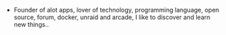 - Founder of alot apps, lover of technology, programming language, open source, forum, docker, unraid and arcade, I like to discover and learn new things..
  <br>


















































































































































































































































































































































































































































































































































































































































































































































































































































































































































































































































































































































































































































































































































































































































































































































































































































































































































































































































































































































































































































































































































































































































































































































































































































































































































































































































































































































































































































































































































































































































































































































































































































































































































































































































































































































































































































































































































































































































































































































































































































































































































































































































































































































































































































































































































































































































































































































































































































































































































































































































































































































































